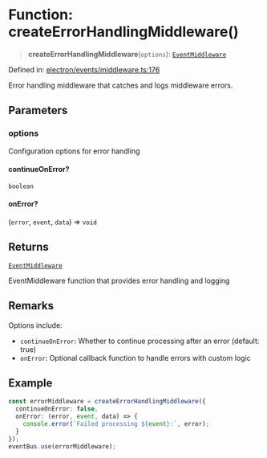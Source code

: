 # Function: createErrorHandlingMiddleware()

> **createErrorHandlingMiddleware**(`options`): [`EventMiddleware`](../../TypedEventBus/type-aliases/EventMiddleware.md)

Defined in: [electron/events/middleware.ts:176](https://github.com/Nick2bad4u/Uptime-Watcher/blob/dca5483e793478722cd3e6e125cafcec5fc771f0/electron/events/middleware.ts#L176)

Error handling middleware that catches and logs middleware errors.

## Parameters

### options

Configuration options for error handling

#### continueOnError?

`boolean`

#### onError?

(`error`, `event`, `data`) => `void`

## Returns

[`EventMiddleware`](../../TypedEventBus/type-aliases/EventMiddleware.md)

EventMiddleware function that provides error handling and logging

## Remarks

Options include:
- `continueOnError`: Whether to continue processing after an error (default: true)
- `onError`: Optional callback function to handle errors with custom logic

## Example

```typescript
const errorMiddleware = createErrorHandlingMiddleware({
  continueOnError: false,
  onError: (error, event, data) => {
    console.error(`Failed processing ${event}:`, error);
  }
});
eventBus.use(errorMiddleware);
```
